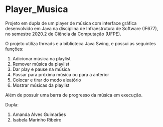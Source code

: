 # Player_Musica
Projeto em dupla de um player de música com interface gráfica desenvolvido em Java na disciplina de Infraestrutura de Software (IF677), no semestre 2020.2 de Ciência da Computação (UFPE).

O projeto utiliza threads e a biblioteca Java Swing, e possui as seguintes funções:

1. Adicionar música na playlist
2. Remover música da playlist
3. Dar play e pause na música
4. Passar para próxima música ou para a anterior
5. Colocar e tirar do modo aleatório
6. Mostrar músicas da playlist

Além de possuir uma barra de progresso da música em execução.


Dupla:
1. Amanda Alves Guimarães
2. Isabela Marinho Ribeiro
